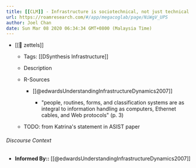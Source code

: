 ```yaml
---
title: [[CLM]] - Infrastructure is sociotechnical, not just technical
url: https://roamresearch.com/#/app/megacoglab/page/NiWgV_UPS
author: Joel Chan
date: Sun Mar 08 2020 06:34:34 GMT+0800 (Malaysia Time)
---
```


- [[🌲 zettels]]

    - Tags: [[DSynthesis Infrastructure]]

    - Description

    - R-Sources

        - [[@edwardsUnderstandingInfrastructureDynamics2007]]

            - "people, routines, forms, and classification systems are as integral to information handling as computers, Ethernet cables, and Web protocols" (p. 3)

    - TODO: from Katrina's statement in ASIST paper

###### Discourse Context

- **Informed By::** [[@edwardsUnderstandingInfrastructureDynamics2007]]
